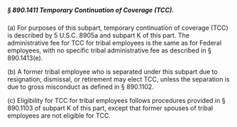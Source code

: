##### § 890.1411 Temporary Continuation of Coverage (TCC). #####

(a) For purposes of this subpart, temporary continuation of coverage (TCC) is described by 5 U.S.C. 8905a and subpart K of this part. The administrative fee for TCC for tribal employees is the same as for Federal employees, with no specific tribal administrative fee as described in § 890.1413(e).

(b) A former tribal employee who is separated under this subpart due to resignation, dismissal, or retirement may elect TCC, unless the separation is due to gross misconduct as defined in § 890.1102.

(c) Eligibility for TCC for tribal employees follows procedures provided in § 890.1103 of subpart K of this part, except that former spouses of tribal employees are not eligible for TCC.
